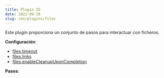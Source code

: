 ```yaml
---
title: Plugin IO
date: 2022-09-20
slug: /en/plugins/files
---
```


Este plugin proporciona un conjunto de pasos para interactuar con ficheros.


**Configuración**:
- [files.timeout](#filestimeout)
- [files.links](#fileslinks)
- [files.enableCleanupUponCompletion](#filesenablecleanupuponcompletion)

**Pasos**:
